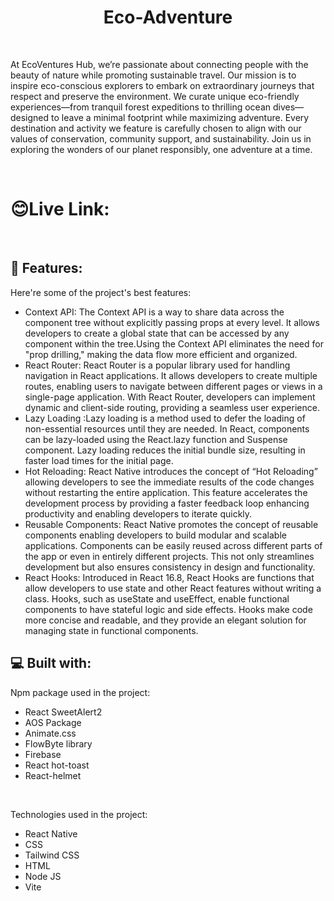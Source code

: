<h1 align="center" id="title">Eco-Adventure</h1>
<br/>
<p id="description">          At EcoVentures Hub, we’re passionate about connecting people with
          the beauty of nature while promoting sustainable travel. Our mission
          is to inspire eco-conscious explorers to embark on extraordinary
          journeys that respect and preserve the environment. We curate unique
          eco-friendly experiences—from tranquil forest expeditions to thrilling
          ocean dives—designed to leave a minimal footprint while maximizing
          adventure. Every destination and activity we feature is carefully
          chosen to align with our values of conservation, community support,
          and sustainability. Join us in exploring the wonders of our planet
          responsibly, one adventure at a time.</p>
<br/>
<h1>😊Live Link:</h1>

<!-- <h3>https://gadgets-heaven-kohl.vercel.app/</h3> -->

  <br/>

<h2>🧐 Features:</h2>

Here're some of the project's best features:

- Context API: The Context API is a way to share data across the component tree without explicitly passing props at every level. It allows developers to create a global state that can be accessed by any component within the tree.Using the Context API eliminates the need for "prop drilling," making the data flow more efficient and organized.
- React Router: React Router is a popular library used for handling navigation in React applications. It allows developers to create multiple routes, enabling users to navigate between different pages or views in a single-page application. With React Router, developers can implement dynamic and client-side routing, providing a seamless user experience.
- Lazy Loading :Lazy loading is a method used to defer the loading of non-essential resources until they are needed. In React, components can be lazy-loaded using the React.lazy function and Suspense component. Lazy loading reduces the initial bundle size, resulting in faster load times for the initial page.
- Hot Reloading: React Native introduces the concept of “Hot Reloading” allowing developers to see the immediate results of the code changes without restarting the entire application. This feature accelerates the development process by providing a faster feedback loop enhancing productivity and enabling developers to iterate quickly.
- Reusable Components: React Native promotes the concept of reusable components enabling developers to build modular and scalable applications. Components can be easily reused across different parts of the app or even in entirely different projects. This not only streamlines development but also ensures consistency in design and functionality.
- React Hooks: Introduced in React 16.8, React Hooks are functions that allow developers to use state and other React features without writing a class. Hooks, such as useState and useEffect, enable functional components to have stateful logic and side effects. Hooks make code more concise and readable, and they provide an elegant solution for managing state in functional components.

<h2>💻 Built with:</h2>

Npm package used in the project:

- React SweetAlert2
- AOS Package
- Animate.css
- FlowByte library
- Firebase
- React hot-toast
- React-helmet

<br/>

Technologies used in the project:

- React Native
- CSS
- Tailwind CSS
- HTML
- Node JS
- Vite
